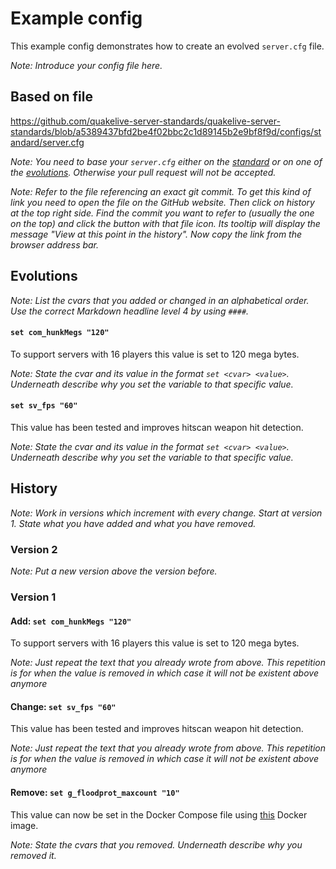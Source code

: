 # Example config

This example config demonstrates how to create an evolved `server.cfg` file.

*Note: Introduce your config file here.*

## Based on file

https://github.com/quakelive-server-standards/quakelive-server-standards/blob/a5389437bfd2be4f02bbc2c1d89145b2e9bf8f9d/configs/standard/server.cfg

*Note: You need to base your `server.cfg` either on the [standard](https://github.com/quakelive-server-standards/quakelive-server-standards/tree/master/configs/standard) or on one of the [evolutions](https://github.com/quakelive-server-standards/quakelive-server-standards/tree/master/configs/evolved). Otherwise your pull request will not be accepted.*

*Note: Refer to the file referencing an exact git commit. To get this kind of link you need to open the file on the GitHub website. Then click on history at the top right side. Find the commit you want to refer to (usually the one on the top) and click the button with that file icon. Its tooltip will display the message "View at this point in the history". Now copy the link from the browser address bar.*

## Evolutions

*Note: List the cvars that you added or changed in an alphabetical order. Use the correct Markdown headline level 4 by using `####`.*

#### `set com_hunkMegs "120"`

To support servers with 16 players this value is set to 120 mega bytes.

*Note: State the cvar and its value in the format `set <cvar> <value>`. Underneath describe why you set the variable to that specific value.*

#### `set sv_fps "60"`

This value has been tested and improves hitscan weapon hit detection.

*Note: State the cvar and its value in the format `set <cvar> <value>`. Underneath describe why you set the variable to that specific value.*

## History

*Note: Work in versions which increment with every change. Start at version 1. State what you have added and what you have removed.*

### Version 2

*Note: Put a new version above the version before.*

### Version 1

#### Add: `set com_hunkMegs "120"`

To support servers with 16 players this value is set to 120 mega bytes.

*Note: Just repeat the text that you already wrote from above. This repetition is for when the value is removed in which case it will not be existent above anymore*

#### Change: `set sv_fps "60"`

This value has been tested and improves hitscan weapon hit detection.

*Note: Just repeat the text that you already wrote from above. This repetition is for when the value is removed in which case it will not be existent above anymore*

#### Remove: `set g_floodprot_maxcount "10"`

This value can now be set in the Docker Compose file using [this](https://github.com/quakelive-server-standards/quakelive-server-standards/tree/89ca0a79371017677a12dda7f28bc4db50c677c7/docker/ql-server) Docker image.

*Note: State the cvars that you removed. Underneath describe why you removed it.*